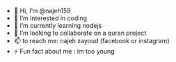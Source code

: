 - 👋 Hi, I’m @najeh159
- 👀 I’m interested in coding
- 🌱 I’m currently learning nodejs
- 💞️ I’m looking to collaborate on a quran project 
- 📫 to reach me: najeh zayoud (facebook or instagram)
- ⚡ Fun fact about me : im too young

<!---
najeh159/najeh159 is a ✨ special ✨ repository because its `README.md` (this file) appears on your GitHub profile.
You can click the Preview link to take a look at your changes.
--->
